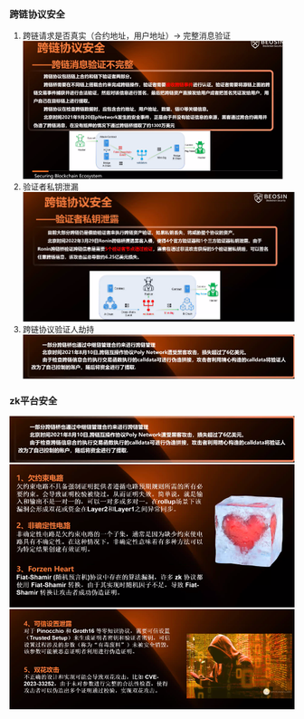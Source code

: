 ### 跨链协议安全
1. 跨链请求是否真实（合约地址，用户地址）-> 完整消息验证
![img_2.png](img_2.png)
2. 验证者私钥泄漏
![img_3.png](img_3.png)
3. 跨链协议验证人劫持
![img_4.png](img_4.png)


### zk平台安全
![img_5.png](img_5.png)
![img_6.png](img_6.png)
![img_7.png](img_7.png)
